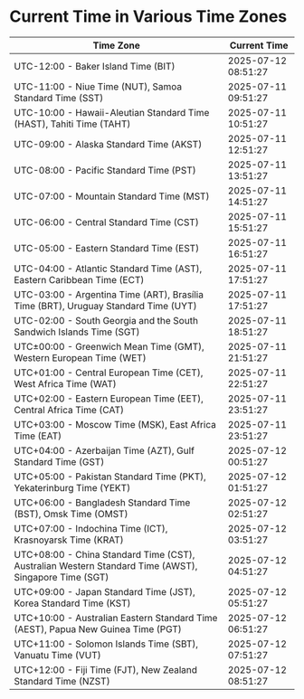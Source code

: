 # Current Time in Various Time Zones

| Time Zone | Current Time |
|-----------|--------------|
| UTC-12:00 - Baker Island Time (BIT) | 2025-07-12 08:51:27 |
| UTC-11:00 - Niue Time (NUT), Samoa Standard Time (SST) | 2025-07-11 09:51:27 |
| UTC-10:00 - Hawaii-Aleutian Standard Time (HAST), Tahiti Time (TAHT) | 2025-07-11 10:51:27 |
| UTC-09:00 - Alaska Standard Time (AKST) | 2025-07-11 12:51:27 |
| UTC-08:00 - Pacific Standard Time (PST) | 2025-07-11 13:51:27 |
| UTC-07:00 - Mountain Standard Time (MST) | 2025-07-11 14:51:27 |
| UTC-06:00 - Central Standard Time (CST) | 2025-07-11 15:51:27 |
| UTC-05:00 - Eastern Standard Time (EST) | 2025-07-11 16:51:27 |
| UTC-04:00 - Atlantic Standard Time (AST), Eastern Caribbean Time (ECT) | 2025-07-11 17:51:27 |
| UTC-03:00 - Argentina Time (ART), Brasília Time (BRT), Uruguay Standard Time (UYT) | 2025-07-11 17:51:27 |
| UTC-02:00 - South Georgia and the South Sandwich Islands Time (SGT) | 2025-07-11 18:51:27 |
| UTC±00:00 - Greenwich Mean Time (GMT), Western European Time (WET) | 2025-07-11 21:51:27 |
| UTC+01:00 - Central European Time (CET), West Africa Time (WAT) | 2025-07-11 22:51:27 |
| UTC+02:00 - Eastern European Time (EET), Central Africa Time (CAT) | 2025-07-11 23:51:27 |
| UTC+03:00 - Moscow Time (MSK), East Africa Time (EAT) | 2025-07-11 23:51:27 |
| UTC+04:00 - Azerbaijan Time (AZT), Gulf Standard Time (GST) | 2025-07-12 00:51:27 |
| UTC+05:00 - Pakistan Standard Time (PKT), Yekaterinburg Time (YEKT) | 2025-07-12 01:51:27 |
| UTC+06:00 - Bangladesh Standard Time (BST), Omsk Time (OMST) | 2025-07-12 02:51:27 |
| UTC+07:00 - Indochina Time (ICT), Krasnoyarsk Time (KRAT) | 2025-07-12 03:51:27 |
| UTC+08:00 - China Standard Time (CST), Australian Western Standard Time (AWST), Singapore Time (SGT) | 2025-07-12 04:51:27 |
| UTC+09:00 - Japan Standard Time (JST), Korea Standard Time (KST) | 2025-07-12 05:51:27 |
| UTC+10:00 - Australian Eastern Standard Time (AEST), Papua New Guinea Time (PGT) | 2025-07-12 06:51:27 |
| UTC+11:00 - Solomon Islands Time (SBT), Vanuatu Time (VUT) | 2025-07-12 07:51:27 |
| UTC+12:00 - Fiji Time (FJT), New Zealand Standard Time (NZST) | 2025-07-12 08:51:27 |

